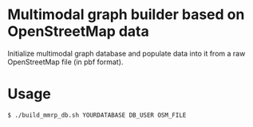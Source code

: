 # Multimodal graph builder based on OpenStreetMap data

Initialize multimodal graph database and populate data into it from a raw OpenStreetMap file (in pbf format).

# Usage

```bash
$ ./build_mmrp_db.sh YOURDATABASE DB_USER OSM_FILE
```
